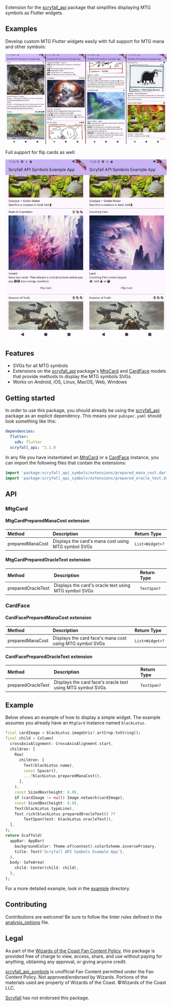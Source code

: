 Extension for the [scryfall_api](https://pub.dev/packages/scryfall_api) package that simplifies displaying MTG symbols as Flutter widgets.

## Examples

Develop custom MTG Flutter widgets easily with full support for MTG mana and other symbols:

![Image showing seven example cards](https://raw.githubusercontent.com/zmuranaka/scryfall_api_symbols/refs/heads/master/screenshots/screenshot_1.jpg)

Full support for flip cards as well:

![Image showing an example flip card](https://raw.githubusercontent.com/zmuranaka/scryfall_api_symbols/refs/heads/master/screenshots/screenshot_2.jpg)

## Features

* SVGs for all MTG symbols
* Extensions on the [scryfall_api](https://pub.dev/packages/scryfall_api) package's [MtgCard](https://pub.dev/documentation/scryfall_api/latest/scryfall_api/MtgCard-class.html) and [CardFace](https://pub.dev/documentation/scryfall_api/latest/scryfall_api/CardFace-class.html) models that provide methods to display the MTG symbols SVGs.
* Works on Android, iOS, Linux, MacOS, Web, Windows

## Getting started

In order to use this package, you should already be using the [scryfall_api](https://pub.dev/packages/scryfall_api) package as an explicit dependency. This means your `pubspec.yaml` should look something like this:

```yaml
dependencies:
  flutter:
    sdk: flutter
  scryfall_api: ^2.1.0
```

In any file you have instantiated an [MtgCard](https://pub.dev/documentation/scryfall_api/latest/scryfall_api/MtgCard-class.html) or a [CardFace](https://pub.dev/documentation/scryfall_api/latest/scryfall_api/CardFace-class.html) instance, you can import the following files that contain the extensions:

```dart
import 'package:scryfall_api_symbols/extensions/prepared_mana_cost.dart';
import 'package:scryfall_api_symbols/extensions/prepared_oracle_text.dart';
```

## API

### MtgCard

#### MtgCardPreparedManaCost extension

| Method             | Description                                                 | Return Type     |
| :----------------- | :---------------------------------------------------------- | :-------------- |
| preparedManaCost   | Displays the card's mana cost using MTG symbol SVGs         | `List<Widget>?` |


#### MtgCardPreparedOracleText extension

| Method             | Description                                                 | Return Type     |
| :----------------- | :---------------------------------------------------------- | :-------------- |
| preparedOracleText | Displays the card's oracle text using MTG symbol SVGs       | `TextSpan?`     |

### CardFace

#### CardFacePreparedManaCost extension

| Method             | Description                                                 | Return Type     |
| :----------------- | :---------------------------------------------------------- | :-------------- |
| preparedManaCost   | Displays the card face's mana cost using MTG symbol SVGs    | `List<Widget>?` |


#### CardFacePreparedOracleText extension

| Method             | Description                                                 | Return Type     |
| :----------------- | :---------------------------------------------------------- | :-------------- |
| preparedOracleText | Displays the card face's oracle text using MTG symbol SVGs  | `TextSpan?`     |


## Example

Below shows an example of how to display a simple widget. The example assumes you already have an `MtgCard` instance named `blackLotus`.

```dart
final cardImage = blackLotus.imageUris?.artCrop.toString();
final child = Column(
  crossAxisAlignment: CrossAxisAlignment.start,
  children: [
    Row(
      children: [
        Text(blackLotus.name),
        const Spacer(),
        ...?blackLotus.preparedManaCost(),
      ],
    ),
    const SizedBox(height: 8.0),
    if (cardImage != null) Image.network(cardImage),
    const SizedBox(height: 8.0),
    Text(blackLotus.typeLine),
    Text.rich(blackLotus.preparedOracleText() ??
        TextSpan(text: blackLotus.oracleText)),
  ],
);
return Scaffold(
  appBar: AppBar(
    backgroundColor: Theme.of(context).colorScheme.inversePrimary,
    title: Text('Scryfall API Symbols Example App'),
  ),
  body: SafeArea(
    child: Center(child: child),
  ),
);
```

For a more detailed example, look in the [example](https://github.com/zmuranaka/scryfall_api_symbols/tree/master/example) directory.

## Contributing

Contributions are welcome! Be sure to follow the linter rules defined in the [analysis_options](https://github.com/zmuranaka/scryfall_api_symbols/blob/master/analysis_options.yaml) file.

## Legal

As part of the [Wizards of the Coast Fan Content Policy](https://company.wizards.com/en/legal/fancontentpolicy),
this package is provided free of charge to view, access, share, and use without paying for anything, obtaining any approval, or giving anyone credit.

[scryfall_api_symbols](https://pub.dev/packages/scryfall_api_symbols) is unofficial Fan Content permitted under the Fan Content Policy. Not approved/endorsed by Wizards. Portions of the materials used are property of Wizards of the Coast. ©Wizards of the Coast LLC.

[Scryfall](https://scryfall.com/) has not endorsed this package.
